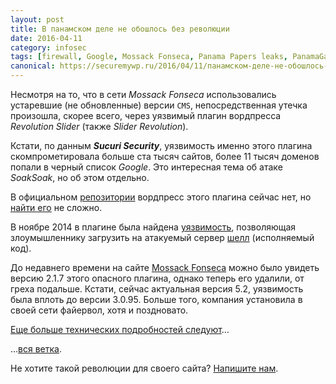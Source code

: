 ```yaml
---
layout: post
title: В панамском деле не обошлось без революции
date: 2016-04-11
category: infosec
tags: [firewall, Google, Mossack Fonseca, Panama Papers leaks, PanamaGate, panamapapers, Revolution Slider, Shell, shell upload, Slider Revolution, SoakSoak, Sucuri Security, Панамский скандал, Панамское досье]
canonical: https://securemywp.ru/2016/04/11/панамском-деле-не-обошлось-без-револ/
---
```


Несмотря на то, что в сети _*Mossack Fonseca*_ использовались устаревшие (не обновленные) версии <code>CMS</code>, непосредственная утечка произошла, скорее всего, через уязвимый плагин вордпресса *Revolution Slider* (также _Slider Revolution_).

Кстати, по данным _**Sucuri Security**_, уязвимость именно этого плагина скомпрометировала больше ста тысяч сайтов, более 11 тысяч доменов попали в черный список *Google*. Это интересная тема об атаке *SoakSoak*, но об этом отдельно.

В официальном [репозитории](https://wordpress.org/plugins/) вордпресс этого плагина сейчас нет, но [найти его](https://revolution.themepunch.com/) не сложно.

В ноябре 2014 в плагине была найдена [уязвимость](https://wpvulndb.com/vulnerabilities/7954), позволяющая злоумышленнику загрузить на атакуемый сервер [шелл](https://ru.wikipedia.org/wiki/Шелл-код) (исполняемый код).

До недавнего времени на сайте [Mossack Fonseca](http://mossfon.com/wp-content/plugins/revslider/release_log.txt) можно было увидеть версию 2.1.7 этого опасного плагина, однако теперь его удалили, от греха подальше. Кстати, сейчас актуальная версия 5.2, уязвимость была вплоть до версии 3.0.95. Больше того, компания установила в своей сети файервол, хотя и поздновато.

[Еще больше технических подробностей следуют](https://securemywp.ru/2016/04/13/панамские-бумаги-маленькое-лирическ/)…

…[вся ветка](https://securemywp.ru/tag/PanamaGate).

Не хотите такой революции для своего сайта? [Напишите нам](https://rifco.ru/contact/).
